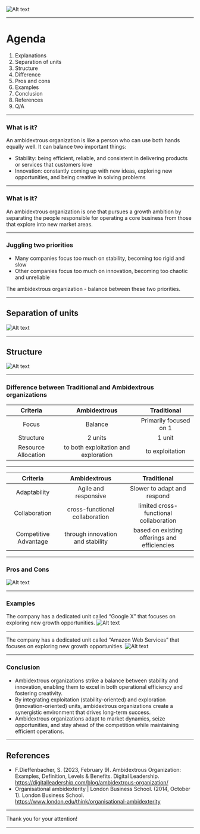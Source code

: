 ![Alt text](%D0%A0%D0%B8%D1%81%D1%83%D0%BD%D0%BE%D0%BA13.png)

---

# Agenda

1. Explanations
2. Separation of units
3. Structure
4. Difference
5. Pros and cons
6. Examples
7. Conclusion
8. References
9. Q/A

---

### What is it?

An ambidextrous organization is like a person who can use both hands equally well. It can balance two important things:

- Stability: being efficient, reliable, and consistent in delivering products or services that customers love
- Innovation: constantly coming up with new ideas, exploring new opportunities, and being creative in solving problems

---

### What is it?

An ambidextrous organization is one that pursues a growth ambition by separating the people responsible for operating a core business from those that explore into new market areas.

---

### Juggling two priorities

- Many companies focus too much on stability, becoming too rigid and slow
- Other companies focus too much on innovation, becoming too chaotic and unreliable

The ambidextrous organization - balance between these two priorities.

---

## Separation of units

![Alt text](Definition.png)

---

## Structure

![Alt text](%D0%A0%D0%B8%D1%81%D1%83%D0%BD%D0%BE%D0%BA4.png)

---

### Difference between Traditional and Ambidextrous organizations

|      Criteria       |             Ambidextrous             |      Traditional       |
| :-----------------: | :----------------------------------: | :--------------------: |
|        Focus        |               Balance                | Primarily focused on 1 |
|      Structure      |               2 units                |         1 unit         |
| Resource Allocation | to both exploitation and exploration |    to exploitation     |

---

|       Criteria        |           Ambidextrous           |                 Traditional                  |
| :-------------------: | :------------------------------: | :------------------------------------------: |
|     Adaptability      |       Agile and responsive       |         Slower to adapt and respond          |
|     Collaboration     |  cross-functional collaboration  |    limited cross-functional collaboration    |
| Competitive Advantage | through innovation and stability | based on existing offerings and efficiencies |

---

### Pros and Cons

![Alt text](pros%20and%20cons.png)

---

### Examples

The company has a dedicated unit called “Google X” that focuses on exploring new growth opportunities.
![Alt text](<pexels-photomix-company-218717%20(1).jpg>)

---

The company has a dedicated unit called “Amazon Web Services” that focuses on exploring new growth opportunities.
![Alt text](amazon.jpg)

---

### Conclusion

- Ambidextrous organizations strike a balance between stability and innovation, enabling them to excel in both operational efficiency and fostering creativity.
- By integrating exploitation (stability-oriented) and exploration (innovation-oriented) units, ambidextrous organizations create a synergistic environment that drives long-term success.
- Ambidextrous organizations adapt to market dynamics, seize opportunities, and stay ahead of the competition while maintaining efficient operations.

---

## References

- F.Dieffenbacher, S. (2023, February 9). Ambidextrous Organization: Examples, Definition, Levels & Benefits. Digital Leadership. https://digitalleadership.com/blog/ambidextrous-organization/
- Organisational ambidexterity | London Business School. (2014, October 1). London Business School. https://www.london.edu/think/organisational-ambidexterity

---

Thank you for your attention!

---
